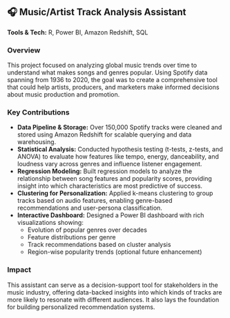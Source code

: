 ## 🎧 Music/Artist Track Analysis Assistant  
**Tools & Tech:** R, Power BI, Amazon Redshift, SQL  

### Overview  
This project focused on analyzing global music trends over time to understand what makes songs and genres popular. Using Spotify data spanning from 1936 to 2020, the goal was to create a comprehensive tool that could help artists, producers, and marketers make informed decisions about music production and promotion.

### Key Contributions  
- **Data Pipeline & Storage:** Over 150,000 Spotify tracks were cleaned and stored using Amazon Redshift for scalable querying and data warehousing.  
- **Statistical Analysis:** Conducted hypothesis testing (t-tests, z-tests, and ANOVA) to evaluate how features like tempo, energy, danceability, and loudness vary across genres and influence listener engagement.  
- **Regression Modeling:** Built regression models to analyze the relationship between song features and popularity scores, providing insight into which characteristics are most predictive of success.  
- **Clustering for Personalization:** Applied k-means clustering to group tracks based on audio features, enabling genre-based recommendations and user-persona classification.  
- **Interactive Dashboard:** Designed a Power BI dashboard with rich visualizations showing:
  - Evolution of popular genres over decades
  - Feature distributions per genre
  - Track recommendations based on cluster analysis
  - Region-wise popularity trends (optional future enhancement)

### Impact  
This assistant can serve as a decision-support tool for stakeholders in the music industry, offering data-backed insights into which kinds of tracks are more likely to resonate with different audiences. It also lays the foundation for building personalized recommendation systems.
